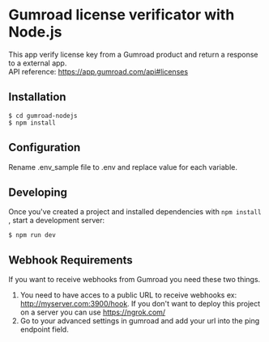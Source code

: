 # Gumroad license verificator with Node.js

This app verify license key from a Gumroad product and return a response to a external app.  
API reference: https://app.gumroad.com/api#licenses

## Installation

```
$ cd gumroad-nodejs
$ npm install
```

## Configuration

Rename .env_sample file to .env and replace value for each variable.

## Developing

Once you've created a project and installed dependencies with `npm install` , start a development server:

```
$ npm run dev
```

## Webhook Requirements

If you want to receive webhooks from Gumroad you need these two things.

1. You need to have acces to a public URL to receive webhooks ex: http://myserver.com:3900/hook. If you don't want to deploy this project on a server you can use https://ngrok.com/
2. Go to your advanced settings in gumroad and add your url into the ping endpoint field.
